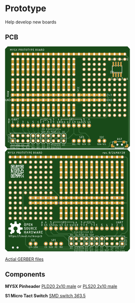 # Prototype

Help develop new boards


## PCB
![TOP](images/top.png) 
![Bottom](images/bottom.png)

[Actial GERBER files](pcb/ptoto_rev0_2020-05-20.zip) 

## Components

**MYSX Pinheader** [PLD20 2x10 male](https://l.kool.ru/pld ) or [PLS20 2x10 male](https://l.kool.ru/pls ) 

**S1 Micro Tact Switch** [SMD switch 3*6*3.5](https://l.kool.ru/sw363) 

